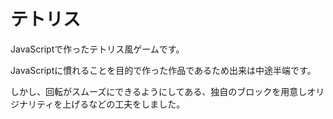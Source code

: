 # テトリス

JavaScriptで作ったテトリス風ゲームです。

JavaScriptに慣れることを目的で作った作品であるため出来は中途半端です。

しかし、回転がスムーズにできるようにしてある、独自のブロックを用意しオリジナリティを上げるなどの工夫をしました。
